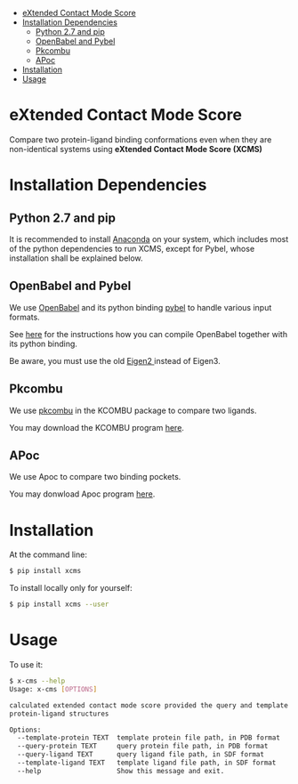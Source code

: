 - [eXtended Contact Mode Score](#sec-1)
- [Installation Dependencies](#sec-2)
  - [Python 2.7 and pip](#sec-2-1)
  - [OpenBabel and Pybel](#sec-2-2)
  - [Pkcombu](#sec-2-3)
  - [APoc](#sec-2-4)
- [Installation](#sec-3)
- [Usage](#sec-4)

# eXtended Contact Mode Score<a id="orgheadline1"></a>

Compare two protein-ligand binding conformations even when they are
non-identical systems using **eXtended Contact Mode Score (XCMS)**

# Installation Dependencies<a id="orgheadline6"></a>

## Python 2.7 and pip<a id="orgheadline2"></a>

It is recommended to install [Anaconda](https://www.continuum.io/downloads) on your system, which includes most of the
python dependencies to run XCMS, except for Pybel, whose installation shall be
explained below.

## OpenBabel and Pybel<a id="orgheadline3"></a>

We use [OpenBabel](http://openbabel.org/wiki/Main_Page) and its python binding [pybel](https://openbabel.org/docs/dev/UseTheLibrary/Python_Pybel.html) to handle various input formats.

See [here](https://openbabel.org/docs/dev/Installation/install.html#compiling-open-babel) for the instructions how you can compile OpenBabel together with its
python binding.

Be aware, you must use the old [Eigen2 ](http://eigen.tuxfamily.org/index.php?title=Eigen2)instead of Eigen3.

## Pkcombu<a id="orgheadline4"></a>

We use [pkcombu](http://strcomp.protein.osaka-u.ac.jp/kcombu/doc/README_pkcombu.html) in the KCOMBU package to compare two ligands.

You may download the KCOMBU program [here](http://strcomp.protein.osaka-u.ac.jp/kcombu/download_src.html).

## APoc<a id="orgheadline5"></a>

We use Apoc to compare two binding pockets.

You may donwload Apoc program [here](http://cssb.biology.gatech.edu/APoc).

# Installation<a id="orgheadline7"></a>

At the command line:

```sh
$ pip install xcms
```

To install locally only for yourself:

```sh
$ pip install xcms --user
```

# Usage<a id="orgheadline8"></a>

To use it:

```sh
$ x-cms --help
Usage: x-cms [OPTIONS]

calculated extended contact mode score provided the query and template
protein-ligand structures

Options:
  --template-protein TEXT  template protein file path, in PDB format
  --query-protein TEXT     query protein file path, in PDB format
  --query-ligand TEXT      query ligand file path, in SDF format
  --template-ligand TEXT   template ligand file path, in SDF format
  --help                   Show this message and exit.
```
